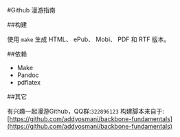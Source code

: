 #Github 漫游指南

##构建

使用 ``make`` 生成 HTML、 ePub、 Mobi、 PDF 和 RTF 版本。

##依赖

 - Make
 - Pandoc
 - pdflatex

##其它

有兴趣一起漫游Github，QQ群:``322896123``
构建脚本来自于: [https://github.com/addyosmani/backbone-fundamentals](https://github.com/addyosmani/backbone-fundamentals)